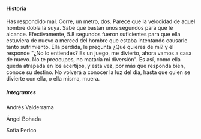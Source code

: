 #### Historia ####
Has respondido mal.
Corre, un metro, dos. Parece que la velocidad de aquel hombre dobla la suya. Sabe que bastan unos segundos para que le alcance. Efectivamente, 5.8 segundos fueron suficientes para que ella estuviera de nuevo a merced del hombre que estaba intentando causarle tanto sufrimiento. Ella perdida, le pregunta ¿Qué quieres de mí? y él responde "¿No lo entiendes? Es un juego, me divierto, ahora vamos a casa de nuevo. No te preocupes, no mataría mi diversión". Es así, como ella queda atrapada en los acertijos, y esta vez, por más que responda bien, conoce su destino. No volverá a conocer la luz del día, hasta que quien se divierte con ella, o ella misma, muera.
##### Integrantes #####
Andrés Valderrama

Ángel Bohada

Sofía Perico

